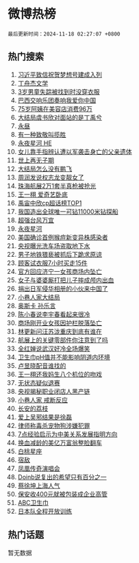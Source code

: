 # 微博热榜

`最后更新时间：2024-11-18 02:27:07 +0800`

## 热门搜索

1. [习近平致信祝贺梦想号建成入列](https://m.weibo.cn/search?containerid=100103type%3D1%26t%3D10%26q%3D%23%E4%B9%A0%E8%BF%91%E5%B9%B3%E8%87%B4%E4%BF%A1%E7%A5%9D%E8%B4%BA%E6%A2%A6%E6%83%B3%E5%8F%B7%E5%BB%BA%E6%88%90%E5%85%A5%E5%88%97%23&stream_entry_id=51&isnewpage=1&extparam=seat%3D1%26c_type%3D51%26stream_entry_id%3D51%26cate%3D10103%26pos%3D0%26filter_type%3Drealtimehot%26q%3D%2523%25E4%25B9%25A0%25E8%25BF%2591%25E5%25B9%25B3%25E8%2587%25B4%25E4%25BF%25A1%25E7%25A5%259D%25E8%25B4%25BA%25E6%25A2%25A6%25E6%2583%25B3%25E5%258F%25B7%25E5%25BB%25BA%25E6%2588%2590%25E5%2585%25A5%25E5%2588%2597%2523%26dgr%3D0%26display_time%3D1731868026%26pre_seqid%3D17318680263790191024736)
1. [丁舟杰文学](https://m.weibo.cn/search?containerid=100103type%3D1%26t%3D10%26q%3D%E4%B8%81%E8%88%9F%E6%9D%B0%E6%96%87%E5%AD%A6&stream_entry_id=31&isnewpage=1&extparam=seat%3D1%26c_type%3D31%26cate%3D5001%26q%3D%25E4%25B8%2581%25E8%2588%259F%25E6%259D%25B0%25E6%2596%2587%25E5%25AD%25A6%26stream_entry_id%3D31%26lcate%3D5001%26dgr%3D0%26band_rank%3D1%26pos%3D0%26flag%3D2%26filter_type%3Drealtimehot%26realpos%3D1%26display_time%3D1731868026%26pre_seqid%3D17318680263790191024736)
1. [3岁男童失踪被找到时没穿衣服](https://m.weibo.cn/search?containerid=100103type%3D1%26t%3D10%26q%3D%233%E5%B2%81%E7%94%B7%E7%AB%A5%E5%A4%B1%E8%B8%AA%E8%A2%AB%E6%89%BE%E5%88%B0%E6%97%B6%E6%B2%A1%E7%A9%BF%E8%A1%A3%E6%9C%8D%23&stream_entry_id=31&isnewpage=1&extparam=seat%3D1%26c_type%3D31%26cate%3D5001%26q%3D%25233%25E5%25B2%2581%25E7%2594%25B7%25E7%25AB%25A5%25E5%25A4%25B1%25E8%25B8%25AA%25E8%25A2%25AB%25E6%2589%25BE%25E5%2588%25B0%25E6%2597%25B6%25E6%25B2%25A1%25E7%25A9%25BF%25E8%25A1%25A3%25E6%259C%258D%2523%26stream_entry_id%3D31%26lcate%3D5001%26dgr%3D0%26band_rank%3D2%26pos%3D1%26flag%3D2%26filter_type%3Drealtimehot%26realpos%3D2%26display_time%3D1731868026%26pre_seqid%3D17318680263790191024736)
1. [巴西交响乐团奏响我爱你中国](https://m.weibo.cn/search?containerid=100103type%3D1%26t%3D10%26q%3D%23%E5%B7%B4%E8%A5%BF%E4%BA%A4%E5%93%8D%E4%B9%90%E5%9B%A2%E5%A5%8F%E5%93%8D%E6%88%91%E7%88%B1%E4%BD%A0%E4%B8%AD%E5%9B%BD%23&stream_entry_id=31&isnewpage=1&extparam=seat%3D1%26c_type%3D31%26cate%3D5001%26q%3D%2523%25E5%25B7%25B4%25E8%25A5%25BF%25E4%25BA%25A4%25E5%2593%258D%25E4%25B9%2590%25E5%259B%25A2%25E5%25A5%258F%25E5%2593%258D%25E6%2588%2591%25E7%2588%25B1%25E4%25BD%25A0%25E4%25B8%25AD%25E5%259B%25BD%2523%26stream_entry_id%3D31%26lcate%3D5001%26dgr%3D0%26band_rank%3D3%26pos%3D2%26flag%3D0%26filter_type%3Drealtimehot%26realpos%3D3%26display_time%3D1731868026%26pre_seqid%3D17318680263790191024736)
1. [75岁阿姨在美容店消费96万](https://m.weibo.cn/search?containerid=100103type%3D1%26t%3D10%26q%3D%2375%E5%B2%81%E9%98%BF%E5%A7%A8%E5%9C%A8%E7%BE%8E%E5%AE%B9%E5%BA%97%E6%B6%88%E8%B4%B996%E4%B8%87%23&stream_entry_id=31&isnewpage=1&extparam=seat%3D1%26c_type%3D31%26cate%3D5001%26q%3D%252375%25E5%25B2%2581%25E9%2598%25BF%25E5%25A7%25A8%25E5%259C%25A8%25E7%25BE%258E%25E5%25AE%25B9%25E5%25BA%2597%25E6%25B6%2588%25E8%25B4%25B996%25E4%25B8%2587%2523%26stream_entry_id%3D31%26lcate%3D5001%26dgr%3D0%26band_rank%3D4%26pos%3D3%26flag%3D0%26filter_type%3Drealtimehot%26realpos%3D4%26display_time%3D1731868026%26pre_seqid%3D17318680263790191024736)
1. [大结局虞书欣对面站的是丁禹兮](https://m.weibo.cn/search?containerid=100103type%3D1%26t%3D10%26q%3D%23%E5%A4%A7%E7%BB%93%E5%B1%80%E8%99%9E%E4%B9%A6%E6%AC%A3%E5%AF%B9%E9%9D%A2%E7%AB%99%E7%9A%84%E6%98%AF%E4%B8%81%E7%A6%B9%E5%85%AE%23&stream_entry_id=31&isnewpage=1&extparam=seat%3D1%26c_type%3D31%26cate%3D5001%26q%3D%2523%25E5%25A4%25A7%25E7%25BB%2593%25E5%25B1%2580%25E8%2599%259E%25E4%25B9%25A6%25E6%25AC%25A3%25E5%25AF%25B9%25E9%259D%25A2%25E7%25AB%2599%25E7%259A%2584%25E6%2598%25AF%25E4%25B8%2581%25E7%25A6%25B9%25E5%2585%25AE%2523%26stream_entry_id%3D31%26lcate%3D5001%26dgr%3D0%26band_rank%3D5%26pos%3D4%26flag%3D2%26filter_type%3Drealtimehot%26realpos%3D5%26display_time%3D1731868026%26pre_seqid%3D17318680263790191024736)
1. [永昼](https://m.weibo.cn/search?containerid=100103type%3D1%26t%3D10%26q%3D%E6%B0%B8%E6%98%BC&stream_entry_id=31&isnewpage=1&extparam=seat%3D1%26c_type%3D31%26cate%3D5001%26q%3D%25E6%25B0%25B8%25E6%2598%25BC%26stream_entry_id%3D31%26lcate%3D5001%26dgr%3D0%26band_rank%3D6%26pos%3D5%26flag%3D2%26filter_type%3Drealtimehot%26realpos%3D6%26display_time%3D1731868026%26pre_seqid%3D17318680263790191024736)
1. [有一种致敬叫揽胜](https://m.weibo.cn/search?containerid=100103type%3D1%26t%3D10%26q%3D%23%E6%9C%89%E4%B8%80%E7%A7%8D%E8%87%B4%E6%95%AC%E5%8F%AB%E6%8F%BD%E8%83%9C%23&stream_entry_id=31&isnewpage=1&extparam=seat%3D1%26c_type%3D31%26is_ad_pos%3D1%26cate%3D5001%26q%3D%2523%25E6%259C%2589%25E4%25B8%2580%25E7%25A7%258D%25E8%2587%25B4%25E6%2595%25AC%25E5%258F%25AB%25E6%258F%25BD%25E8%2583%259C%2523%26dgr%3D0%26lcate%3D5001%26adid%3D264415%26pos%3D6%26topic_ad%3D1%26band_rank%3D7%26filter_type%3Drealtimehot%26stream_entry_id%3D31%26display_time%3D1731868026%26pre_seqid%3D17318680263790191024736)
1. [永夜星河 HE](https://m.weibo.cn/search?containerid=100103type%3D1%26t%3D10%26q%3D%E6%B0%B8%E5%A4%9C%E6%98%9F%E6%B2%B3+HE&stream_entry_id=31&isnewpage=1&extparam=seat%3D1%26c_type%3D31%26cate%3D5001%26q%3D%25E6%25B0%25B8%25E5%25A4%259C%25E6%2598%259F%25E6%25B2%25B3%2520HE%26stream_entry_id%3D31%26lcate%3D5001%26dgr%3D0%26band_rank%3D7%26pos%3D7%26flag%3D2%26filter_type%3Drealtimehot%26realpos%3D7%26display_time%3D1731868026%26pre_seqid%3D17318680263790191024736)
1. [女儿靠手指辨认遭以军袭击身亡的父亲遗体](https://m.weibo.cn/search?containerid=100103type%3D1%26t%3D10%26q%3D%23%E5%A5%B3%E5%84%BF%E9%9D%A0%E6%89%8B%E6%8C%87%E8%BE%A8%E8%AE%A4%E9%81%AD%E4%BB%A5%E5%86%9B%E8%A2%AD%E5%87%BB%E8%BA%AB%E4%BA%A1%E7%9A%84%E7%88%B6%E4%BA%B2%E9%81%97%E4%BD%93%23&stream_entry_id=31&isnewpage=1&extparam=seat%3D1%26c_type%3D31%26cate%3D5001%26q%3D%2523%25E5%25A5%25B3%25E5%2584%25BF%25E9%259D%25A0%25E6%2589%258B%25E6%258C%2587%25E8%25BE%25A8%25E8%25AE%25A4%25E9%2581%25AD%25E4%25BB%25A5%25E5%2586%259B%25E8%25A2%25AD%25E5%2587%25BB%25E8%25BA%25AB%25E4%25BA%25A1%25E7%259A%2584%25E7%2588%25B6%25E4%25BA%25B2%25E9%2581%2597%25E4%25BD%2593%2523%26stream_entry_id%3D31%26lcate%3D5001%26dgr%3D0%26band_rank%3D8%26pos%3D8%26flag%3D1%26filter_type%3Drealtimehot%26realpos%3D8%26display_time%3D1731868026%26pre_seqid%3D17318680263790191024736)
1. [世上再无子期](https://m.weibo.cn/search?containerid=100103type%3D1%26t%3D10%26q%3D%E4%B8%96%E4%B8%8A%E5%86%8D%E6%97%A0%E5%AD%90%E6%9C%9F&stream_entry_id=31&isnewpage=1&extparam=seat%3D1%26c_type%3D31%26cate%3D5001%26q%3D%25E4%25B8%2596%25E4%25B8%258A%25E5%2586%258D%25E6%2597%25A0%25E5%25AD%2590%25E6%259C%259F%26stream_entry_id%3D31%26lcate%3D5001%26dgr%3D0%26band_rank%3D9%26pos%3D9%26flag%3D0%26filter_type%3Drealtimehot%26realpos%3D9%26display_time%3D1731868026%26pre_seqid%3D17318680263790191024736)
1. [大结局怎么没有鹏飞](https://m.weibo.cn/search?containerid=100103type%3D1%26t%3D10%26q%3D%E5%A4%A7%E7%BB%93%E5%B1%80%E6%80%8E%E4%B9%88%E6%B2%A1%E6%9C%89%E9%B9%8F%E9%A3%9E&stream_entry_id=31&isnewpage=1&extparam=seat%3D1%26c_type%3D31%26cate%3D5001%26q%3D%25E5%25A4%25A7%25E7%25BB%2593%25E5%25B1%2580%25E6%2580%258E%25E4%25B9%2588%25E6%25B2%25A1%25E6%259C%2589%25E9%25B9%258F%25E9%25A3%259E%26stream_entry_id%3D31%26lcate%3D5001%26dgr%3D0%26band_rank%3D10%26pos%3D10%26flag%3D2%26filter_type%3Drealtimehot%26realpos%3D10%26display_time%3D1731868026%26pre_seqid%3D17318680263790191024736)
1. [周润发说权志龙变靓女了](https://m.weibo.cn/search?containerid=100103type%3D1%26t%3D10%26q%3D%23%E5%91%A8%E6%B6%A6%E5%8F%91%E8%AF%B4%E6%9D%83%E5%BF%97%E9%BE%99%E5%8F%98%E9%9D%93%E5%A5%B3%E4%BA%86%23&stream_entry_id=31&isnewpage=1&extparam=seat%3D1%26c_type%3D31%26cate%3D5001%26q%3D%2523%25E5%2591%25A8%25E6%25B6%25A6%25E5%258F%2591%25E8%25AF%25B4%25E6%259D%2583%25E5%25BF%2597%25E9%25BE%2599%25E5%258F%2598%25E9%259D%2593%25E5%25A5%25B3%25E4%25BA%2586%2523%26stream_entry_id%3D31%26lcate%3D5001%26dgr%3D0%26band_rank%3D11%26pos%3D11%26flag%3D2%26filter_type%3Drealtimehot%26realpos%3D11%26display_time%3D1731868026%26pre_seqid%3D17318680263790191024736)
1. [珠海航展2万1套半真枪被抢光](https://m.weibo.cn/search?containerid=100103type%3D1%26t%3D10%26q%3D%23%E7%8F%A0%E6%B5%B7%E8%88%AA%E5%B1%952%E4%B8%871%E5%A5%97%E5%8D%8A%E7%9C%9F%E6%9E%AA%E8%A2%AB%E6%8A%A2%E5%85%89%23&stream_entry_id=31&isnewpage=1&extparam=seat%3D1%26c_type%3D31%26cate%3D5001%26q%3D%2523%25E7%258F%25A0%25E6%25B5%25B7%25E8%2588%25AA%25E5%25B1%25952%25E4%25B8%25871%25E5%25A5%2597%25E5%258D%258A%25E7%259C%259F%25E6%259E%25AA%25E8%25A2%25AB%25E6%258A%25A2%25E5%2585%2589%2523%26stream_entry_id%3D31%26lcate%3D5001%26dgr%3D0%26band_rank%3D12%26pos%3D12%26flag%3D0%26filter_type%3Drealtimehot%26realpos%3D12%26display_time%3D1731868026%26pre_seqid%3D17318680263790191024736)
1. [王一栩 爱奇艺卧底](https://m.weibo.cn/search?containerid=100103type%3D1%26t%3D10%26q%3D%E7%8E%8B%E4%B8%80%E6%A0%A9+%E7%88%B1%E5%A5%87%E8%89%BA%E5%8D%A7%E5%BA%95&stream_entry_id=31&isnewpage=1&extparam=seat%3D1%26c_type%3D31%26cate%3D5001%26q%3D%25E7%258E%258B%25E4%25B8%2580%25E6%25A0%25A9%2520%25E7%2588%25B1%25E5%25A5%2587%25E8%2589%25BA%25E5%258D%25A7%25E5%25BA%2595%26stream_entry_id%3D31%26lcate%3D5001%26dgr%3D0%26band_rank%3D13%26pos%3D13%26flag%3D0%26filter_type%3Drealtimehot%26realpos%3D13%26display_time%3D1731868026%26pre_seqid%3D17318680263790191024736)
1. [禹宙中欣cp超话榜TOP1](https://m.weibo.cn/search?containerid=100103type%3D1%26t%3D10%26q%3D%23%E7%A6%B9%E5%AE%99%E4%B8%AD%E6%AC%A3cp%E8%B6%85%E8%AF%9D%E6%A6%9CTOP1%23&stream_entry_id=31&isnewpage=1&extparam=seat%3D1%26c_type%3D31%26cate%3D5001%26q%3D%2523%25E7%25A6%25B9%25E5%25AE%2599%25E4%25B8%25AD%25E6%25AC%25A3cp%25E8%25B6%2585%25E8%25AF%259D%25E6%25A6%259CTOP1%2523%26stream_entry_id%3D31%26lcate%3D5001%26dgr%3D0%26band_rank%3D14%26pos%3D14%26flag%3D0%26filter_type%3Drealtimehot%26realpos%3D14%26display_time%3D1731868026%26pre_seqid%3D17318680263790191024736)
1. [我国造出全球唯一可钻11000米钻探船](https://m.weibo.cn/search?containerid=100103type%3D1%26t%3D10%26q%3D%23%E6%88%91%E5%9B%BD%E9%80%A0%E5%87%BA%E5%85%A8%E7%90%83%E5%94%AF%E4%B8%80%E5%8F%AF%E9%92%BB11000%E7%B1%B3%E9%92%BB%E6%8E%A2%E8%88%B9%23&stream_entry_id=31&isnewpage=1&extparam=seat%3D1%26c_type%3D31%26cate%3D5001%26q%3D%2523%25E6%2588%2591%25E5%259B%25BD%25E9%2580%25A0%25E5%2587%25BA%25E5%2585%25A8%25E7%2590%2583%25E5%2594%25AF%25E4%25B8%2580%25E5%258F%25AF%25E9%2592%25BB11000%25E7%25B1%25B3%25E9%2592%25BB%25E6%258E%25A2%25E8%2588%25B9%2523%26stream_entry_id%3D31%26lcate%3D5001%26dgr%3D0%26band_rank%3D15%26pos%3D15%26flag%3D0%26filter_type%3Drealtimehot%26realpos%3D15%26display_time%3D1731868026%26pre_seqid%3D17318680263790191024736)
1. [超强台风万宜](https://m.weibo.cn/search?containerid=100103type%3D1%26t%3D10%26q%3D%23%E8%B6%85%E5%BC%BA%E5%8F%B0%E9%A3%8E%E4%B8%87%E5%AE%9C%23&stream_entry_id=31&isnewpage=1&extparam=seat%3D1%26c_type%3D31%26cate%3D5001%26q%3D%2523%25E8%25B6%2585%25E5%25BC%25BA%25E5%258F%25B0%25E9%25A3%258E%25E4%25B8%2587%25E5%25AE%259C%2523%26stream_entry_id%3D31%26lcate%3D5001%26dgr%3D0%26band_rank%3D16%26pos%3D16%26flag%3D0%26filter_type%3Drealtimehot%26realpos%3D16%26display_time%3D1731868026%26pre_seqid%3D17318680263790191024736)
1. [永夜星河](https://m.weibo.cn/search?containerid=100103type%3D1%26t%3D10%26q%3D%E6%B0%B8%E5%A4%9C%E6%98%9F%E6%B2%B3&stream_entry_id=31&isnewpage=1&extparam=seat%3D1%26c_type%3D31%26cate%3D5001%26q%3D%25E6%25B0%25B8%25E5%25A4%259C%25E6%2598%259F%25E6%25B2%25B3%26stream_entry_id%3D31%26lcate%3D5001%26dgr%3D0%26band_rank%3D17%26pos%3D17%26flag%3D0%26filter_type%3Drealtimehot%26realpos%3D17%26display_time%3D1731868026%26pre_seqid%3D17318680263790191024736)
1. [美国确诊首例猴痘新变异株感染者](https://m.weibo.cn/search?containerid=100103type%3D1%26t%3D10%26q%3D%23%E7%BE%8E%E5%9B%BD%E7%A1%AE%E8%AF%8A%E9%A6%96%E4%BE%8B%E7%8C%B4%E7%97%98%E6%96%B0%E5%8F%98%E5%BC%82%E6%A0%AA%E6%84%9F%E6%9F%93%E8%80%85%23&stream_entry_id=31&isnewpage=1&extparam=seat%3D1%26c_type%3D31%26cate%3D5001%26q%3D%2523%25E7%25BE%258E%25E5%259B%25BD%25E7%25A1%25AE%25E8%25AF%258A%25E9%25A6%2596%25E4%25BE%258B%25E7%258C%25B4%25E7%2597%2598%25E6%2596%25B0%25E5%258F%2598%25E5%25BC%2582%25E6%25A0%25AA%25E6%2584%259F%25E6%259F%2593%25E8%2580%2585%2523%26stream_entry_id%3D31%26lcate%3D5001%26dgr%3D0%26band_rank%3D18%26pos%3D18%26flag%3D0%26filter_type%3Drealtimehot%26realpos%3D18%26display_time%3D1731868026%26pre_seqid%3D17318680263790191024736)
1. [央视曝光洗车场盗取地下水](https://m.weibo.cn/search?containerid=100103type%3D1%26t%3D10%26q%3D%23%E5%A4%AE%E8%A7%86%E6%9B%9D%E5%85%89%E6%B4%97%E8%BD%A6%E5%9C%BA%E7%9B%97%E5%8F%96%E5%9C%B0%E4%B8%8B%E6%B0%B4%23&stream_entry_id=31&isnewpage=1&extparam=seat%3D1%26c_type%3D31%26cate%3D5001%26q%3D%2523%25E5%25A4%25AE%25E8%25A7%2586%25E6%259B%259D%25E5%2585%2589%25E6%25B4%2597%25E8%25BD%25A6%25E5%259C%25BA%25E7%259B%2597%25E5%258F%2596%25E5%259C%25B0%25E4%25B8%258B%25E6%25B0%25B4%2523%26stream_entry_id%3D31%26lcate%3D5001%26dgr%3D0%26band_rank%3D19%26pos%3D19%26flag%3D0%26filter_type%3Drealtimehot%26realpos%3D19%26display_time%3D1731868026%26pre_seqid%3D17318680263790191024736)
1. [男子地铁猥亵被抓后下跪求原谅](https://m.weibo.cn/search?containerid=100103type%3D1%26t%3D10%26q%3D%23%E7%94%B7%E5%AD%90%E5%9C%B0%E9%93%81%E7%8C%A5%E4%BA%B5%E8%A2%AB%E6%8A%93%E5%90%8E%E4%B8%8B%E8%B7%AA%E6%B1%82%E5%8E%9F%E8%B0%85%23&stream_entry_id=31&isnewpage=1&extparam=seat%3D1%26c_type%3D31%26cate%3D5001%26q%3D%2523%25E7%2594%25B7%25E5%25AD%2590%25E5%259C%25B0%25E9%2593%2581%25E7%258C%25A5%25E4%25BA%25B5%25E8%25A2%25AB%25E6%258A%2593%25E5%2590%258E%25E4%25B8%258B%25E8%25B7%25AA%25E6%25B1%2582%25E5%258E%259F%25E8%25B0%2585%2523%26stream_entry_id%3D31%26lcate%3D5001%26dgr%3D0%26band_rank%3D20%26pos%3D20%26flag%3D0%26filter_type%3Drealtimehot%26realpos%3D20%26display_time%3D1731868026%26pre_seqid%3D17318680263790191024736)
1. [顾客试衣服7小时买走15件](https://m.weibo.cn/search?containerid=100103type%3D1%26t%3D10%26q%3D%23%E9%A1%BE%E5%AE%A2%E8%AF%95%E8%A1%A3%E6%9C%8D7%E5%B0%8F%E6%97%B6%E4%B9%B0%E8%B5%B015%E4%BB%B6%23&stream_entry_id=31&isnewpage=1&extparam=seat%3D1%26c_type%3D31%26cate%3D5001%26q%3D%2523%25E9%25A1%25BE%25E5%25AE%25A2%25E8%25AF%2595%25E8%25A1%25A3%25E6%259C%258D7%25E5%25B0%258F%25E6%2597%25B6%25E4%25B9%25B0%25E8%25B5%25B015%25E4%25BB%25B6%2523%26stream_entry_id%3D31%26lcate%3D5001%26dgr%3D0%26band_rank%3D21%26pos%3D21%26flag%3D0%26filter_type%3Drealtimehot%26realpos%3D21%26display_time%3D1731868026%26pre_seqid%3D17318680263790191024736)
1. [官方回应济宁一女孩商场内坠亡](https://m.weibo.cn/search?containerid=100103type%3D1%26t%3D10%26q%3D%23%E5%AE%98%E6%96%B9%E5%9B%9E%E5%BA%94%E6%B5%8E%E5%AE%81%E4%B8%80%E5%A5%B3%E5%AD%A9%E5%95%86%E5%9C%BA%E5%86%85%E5%9D%A0%E4%BA%A1%23&stream_entry_id=31&isnewpage=1&extparam=seat%3D1%26c_type%3D31%26cate%3D5001%26q%3D%2523%25E5%25AE%2598%25E6%2596%25B9%25E5%259B%259E%25E5%25BA%2594%25E6%25B5%258E%25E5%25AE%2581%25E4%25B8%2580%25E5%25A5%25B3%25E5%25AD%25A9%25E5%2595%2586%25E5%259C%25BA%25E5%2586%2585%25E5%259D%25A0%25E4%25BA%25A1%2523%26stream_entry_id%3D31%26lcate%3D5001%26dgr%3D0%26band_rank%3D22%26pos%3D22%26flag%3D0%26filter_type%3Drealtimehot%26realpos%3D22%26display_time%3D1731868026%26pre_seqid%3D17318680263790191024736)
1. [女子与婆婆厮打把儿子摔成颅内出血](https://m.weibo.cn/search?containerid=100103type%3D1%26t%3D10%26q%3D%23%E5%A5%B3%E5%AD%90%E4%B8%8E%E5%A9%86%E5%A9%86%E5%8E%AE%E6%89%93%E6%8A%8A%E5%84%BF%E5%AD%90%E6%91%94%E6%88%90%E9%A2%85%E5%86%85%E5%87%BA%E8%A1%80%23&stream_entry_id=31&isnewpage=1&extparam=seat%3D1%26c_type%3D31%26cate%3D5001%26q%3D%2523%25E5%25A5%25B3%25E5%25AD%2590%25E4%25B8%258E%25E5%25A9%2586%25E5%25A9%2586%25E5%258E%25AE%25E6%2589%2593%25E6%258A%258A%25E5%2584%25BF%25E5%25AD%2590%25E6%2591%2594%25E6%2588%2590%25E9%25A2%2585%25E5%2586%2585%25E5%2587%25BA%25E8%25A1%2580%2523%26stream_entry_id%3D31%26lcate%3D5001%26dgr%3D0%26band_rank%3D23%26pos%3D23%26flag%3D0%26filter_type%3Drealtimehot%26realpos%3D23%26display_time%3D1731868026%26pre_seqid%3D17318680263790191024736)
1. [捐出日军侵华相册的小伙来中国了](https://m.weibo.cn/search?containerid=100103type%3D1%26t%3D10%26q%3D%23%E6%8D%90%E5%87%BA%E6%97%A5%E5%86%9B%E4%BE%B5%E5%8D%8E%E7%9B%B8%E5%86%8C%E7%9A%84%E5%B0%8F%E4%BC%99%E6%9D%A5%E4%B8%AD%E5%9B%BD%E4%BA%86%23&stream_entry_id=31&isnewpage=1&extparam=seat%3D1%26c_type%3D31%26cate%3D5001%26q%3D%2523%25E6%258D%2590%25E5%2587%25BA%25E6%2597%25A5%25E5%2586%259B%25E4%25BE%25B5%25E5%258D%258E%25E7%259B%25B8%25E5%2586%258C%25E7%259A%2584%25E5%25B0%258F%25E4%25BC%2599%25E6%259D%25A5%25E4%25B8%25AD%25E5%259B%25BD%25E4%25BA%2586%2523%26stream_entry_id%3D31%26lcate%3D5001%26dgr%3D0%26band_rank%3D24%26pos%3D24%26flag%3D1%26filter_type%3Drealtimehot%26realpos%3D24%26display_time%3D1731868026%26pre_seqid%3D17318680263790191024736)
1. [小巷人家大结局](https://m.weibo.cn/search?containerid=100103type%3D1%26t%3D10%26q%3D%E5%B0%8F%E5%B7%B7%E4%BA%BA%E5%AE%B6%E5%A4%A7%E7%BB%93%E5%B1%80&stream_entry_id=31&isnewpage=1&extparam=seat%3D1%26c_type%3D31%26cate%3D5001%26q%3D%25E5%25B0%258F%25E5%25B7%25B7%25E4%25BA%25BA%25E5%25AE%25B6%25E5%25A4%25A7%25E7%25BB%2593%25E5%25B1%2580%26stream_entry_id%3D31%26lcate%3D5001%26dgr%3D0%26band_rank%3D25%26pos%3D25%26flag%3D0%26filter_type%3Drealtimehot%26realpos%3D25%26display_time%3D1731868026%26pre_seqid%3D17318680263790191024736)
1. [奥斯卡 孙乐言](https://m.weibo.cn/search?containerid=100103type%3D1%26t%3D10%26q%3D%E5%A5%A5%E6%96%AF%E5%8D%A1+%E5%AD%99%E4%B9%90%E8%A8%80&stream_entry_id=31&isnewpage=1&extparam=seat%3D1%26c_type%3D31%26cate%3D5001%26q%3D%25E5%25A5%25A5%25E6%2596%25AF%25E5%258D%25A1%2520%25E5%25AD%2599%25E4%25B9%2590%25E8%25A8%2580%26stream_entry_id%3D31%26lcate%3D5001%26dgr%3D0%26band_rank%3D26%26pos%3D26%26flag%3D0%26filter_type%3Drealtimehot%26realpos%3D26%26display_time%3D1731868026%26pre_seqid%3D17318680263790191024736)
1. [陈小春说李宇春看起来很冷](https://m.weibo.cn/search?containerid=100103type%3D1%26t%3D10%26q%3D%23%E9%99%88%E5%B0%8F%E6%98%A5%E8%AF%B4%E6%9D%8E%E5%AE%87%E6%98%A5%E7%9C%8B%E8%B5%B7%E6%9D%A5%E5%BE%88%E5%86%B7%23&stream_entry_id=31&isnewpage=1&extparam=seat%3D1%26c_type%3D31%26cate%3D5001%26q%3D%2523%25E9%2599%2588%25E5%25B0%258F%25E6%2598%25A5%25E8%25AF%25B4%25E6%259D%258E%25E5%25AE%2587%25E6%2598%25A5%25E7%259C%258B%25E8%25B5%25B7%25E6%259D%25A5%25E5%25BE%2588%25E5%2586%25B7%2523%26stream_entry_id%3D31%26lcate%3D5001%26dgr%3D0%26band_rank%3D27%26pos%3D27%26flag%3D1%26filter_type%3Drealtimehot%26realpos%3D27%26display_time%3D1731868026%26pre_seqid%3D17318680263790191024736)
1. [商场刚开业女孩因护栏脱落坠亡](https://m.weibo.cn/search?containerid=100103type%3D1%26t%3D10%26q%3D%23%E5%95%86%E5%9C%BA%E5%88%9A%E5%BC%80%E4%B8%9A%E5%A5%B3%E5%AD%A9%E5%9B%A0%E6%8A%A4%E6%A0%8F%E8%84%B1%E8%90%BD%E5%9D%A0%E4%BA%A1%23&stream_entry_id=31&isnewpage=1&extparam=seat%3D1%26c_type%3D31%26cate%3D5001%26q%3D%2523%25E5%2595%2586%25E5%259C%25BA%25E5%2588%259A%25E5%25BC%2580%25E4%25B8%259A%25E5%25A5%25B3%25E5%25AD%25A9%25E5%259B%25A0%25E6%258A%25A4%25E6%25A0%258F%25E8%2584%25B1%25E8%2590%25BD%25E5%259D%25A0%25E4%25BA%25A1%2523%26stream_entry_id%3D31%26lcate%3D5001%26dgr%3D0%26band_rank%3D28%26pos%3D28%26flag%3D0%26filter_type%3Drealtimehot%26realpos%3D28%26display_time%3D1731868026%26pre_seqid%3D17318680263790191024736)
1. [林更新问汪苏泷重庆到底有谁在](https://m.weibo.cn/search?containerid=100103type%3D1%26t%3D10%26q%3D%23%E6%9E%97%E6%9B%B4%E6%96%B0%E9%97%AE%E6%B1%AA%E8%8B%8F%E6%B3%B7%E9%87%8D%E5%BA%86%E5%88%B0%E5%BA%95%E6%9C%89%E8%B0%81%E5%9C%A8%23&stream_entry_id=31&isnewpage=1&extparam=seat%3D1%26c_type%3D31%26cate%3D5001%26q%3D%2523%25E6%259E%2597%25E6%259B%25B4%25E6%2596%25B0%25E9%2597%25AE%25E6%25B1%25AA%25E8%258B%258F%25E6%25B3%25B7%25E9%2587%258D%25E5%25BA%2586%25E5%2588%25B0%25E5%25BA%2595%25E6%259C%2589%25E8%25B0%2581%25E5%259C%25A8%2523%26stream_entry_id%3D31%26lcate%3D5001%26dgr%3D0%26band_rank%3D29%26pos%3D29%26flag%3D0%26filter_type%3Drealtimehot%26realpos%3D29%26display_time%3D1731868026%26pre_seqid%3D17318680263790191024736)
1. [航展上的关键零部件你注意到了吗](https://m.weibo.cn/search?containerid=100103type%3D1%26t%3D10%26q%3D%23%E8%88%AA%E5%B1%95%E4%B8%8A%E7%9A%84%E5%85%B3%E9%94%AE%E9%9B%B6%E9%83%A8%E4%BB%B6%E4%BD%A0%E6%B3%A8%E6%84%8F%E5%88%B0%E4%BA%86%E5%90%97%23&stream_entry_id=31&isnewpage=1&extparam=seat%3D1%26c_type%3D31%26cate%3D5001%26q%3D%2523%25E8%2588%25AA%25E5%25B1%2595%25E4%25B8%258A%25E7%259A%2584%25E5%2585%25B3%25E9%2594%25AE%25E9%259B%25B6%25E9%2583%25A8%25E4%25BB%25B6%25E4%25BD%25A0%25E6%25B3%25A8%25E6%2584%258F%25E5%2588%25B0%25E4%25BA%2586%25E5%2590%2597%2523%26stream_entry_id%3D31%26lcate%3D5001%26dgr%3D0%26band_rank%3D30%26pos%3D30%26flag%3D1%26filter_type%3Drealtimehot%26realpos%3D30%26display_time%3D1731868026%26pre_seqid%3D17318680263790191024736)
1. [全红婵说武汉好冷全场爆笑](https://m.weibo.cn/search?containerid=100103type%3D1%26t%3D10%26q%3D%23%E5%85%A8%E7%BA%A2%E5%A9%B5%E8%AF%B4%E6%AD%A6%E6%B1%89%E5%A5%BD%E5%86%B7%E5%85%A8%E5%9C%BA%E7%88%86%E7%AC%91%23&stream_entry_id=31&isnewpage=1&extparam=seat%3D1%26c_type%3D31%26cate%3D5001%26q%3D%2523%25E5%2585%25A8%25E7%25BA%25A2%25E5%25A9%25B5%25E8%25AF%25B4%25E6%25AD%25A6%25E6%25B1%2589%25E5%25A5%25BD%25E5%2586%25B7%25E5%2585%25A8%25E5%259C%25BA%25E7%2588%2586%25E7%25AC%2591%2523%26stream_entry_id%3D31%26lcate%3D5001%26dgr%3D0%26band_rank%3D31%26pos%3D31%26flag%3D1%26filter_type%3Drealtimehot%26realpos%3D31%26display_time%3D1731868026%26pre_seqid%3D17318680263790191024736)
1. [卫生巾pH值并不能影响阴道内环境](https://m.weibo.cn/search?containerid=100103type%3D1%26t%3D10%26q%3D%23%E5%8D%AB%E7%94%9F%E5%B7%BEpH%E5%80%BC%E5%B9%B6%E4%B8%8D%E8%83%BD%E5%BD%B1%E5%93%8D%E9%98%B4%E9%81%93%E5%86%85%E7%8E%AF%E5%A2%83%23&stream_entry_id=31&isnewpage=1&extparam=seat%3D1%26c_type%3D31%26cate%3D5001%26q%3D%2523%25E5%258D%25AB%25E7%2594%259F%25E5%25B7%25BEpH%25E5%2580%25BC%25E5%25B9%25B6%25E4%25B8%258D%25E8%2583%25BD%25E5%25BD%25B1%25E5%2593%258D%25E9%2598%25B4%25E9%2581%2593%25E5%2586%2585%25E7%258E%25AF%25E5%25A2%2583%2523%26stream_entry_id%3D31%26lcate%3D5001%26dgr%3D0%26band_rank%3D32%26pos%3D32%26flag%3D1%26filter_type%3Drealtimehot%26realpos%3D32%26display_time%3D1731868026%26pre_seqid%3D17318680263790191024736)
1. [卢昱晓配音谁找的](https://m.weibo.cn/search?containerid=100103type%3D1%26t%3D10%26q%3D%E5%8D%A2%E6%98%B1%E6%99%93%E9%85%8D%E9%9F%B3%E8%B0%81%E6%89%BE%E7%9A%84&stream_entry_id=31&isnewpage=1&extparam=seat%3D1%26c_type%3D31%26cate%3D5001%26q%3D%25E5%258D%25A2%25E6%2598%25B1%25E6%2599%2593%25E9%2585%258D%25E9%259F%25B3%25E8%25B0%2581%25E6%2589%25BE%25E7%259A%2584%26stream_entry_id%3D31%26lcate%3D5001%26dgr%3D0%26band_rank%3D33%26pos%3D33%26flag%3D0%26filter_type%3Drealtimehot%26realpos%3D33%26display_time%3D1731868026%26pre_seqid%3D17318680263790191024736)
1. [王一栩还我妈生八个机位的吻戏](https://m.weibo.cn/search?containerid=100103type%3D1%26t%3D10%26q%3D%23%E7%8E%8B%E4%B8%80%E6%A0%A9%E8%BF%98%E6%88%91%E5%A6%88%E7%94%9F%E5%85%AB%E4%B8%AA%E6%9C%BA%E4%BD%8D%E7%9A%84%E5%90%BB%E6%88%8F%23&stream_entry_id=31&isnewpage=1&extparam=seat%3D1%26c_type%3D31%26cate%3D5001%26q%3D%2523%25E7%258E%258B%25E4%25B8%2580%25E6%25A0%25A9%25E8%25BF%2598%25E6%2588%2591%25E5%25A6%2588%25E7%2594%259F%25E5%2585%25AB%25E4%25B8%25AA%25E6%259C%25BA%25E4%25BD%258D%25E7%259A%2584%25E5%2590%25BB%25E6%2588%258F%2523%26stream_entry_id%3D31%26lcate%3D5001%26dgr%3D0%26band_rank%3D34%26pos%3D34%26flag%3D0%26filter_type%3Drealtimehot%26realpos%3D34%26display_time%3D1731868026%26pre_seqid%3D17318680263790191024736)
1. [无状态疑似退赛](https://m.weibo.cn/search?containerid=100103type%3D1%26t%3D10%26q%3D%23%E6%97%A0%E7%8A%B6%E6%80%81%E7%96%91%E4%BC%BC%E9%80%80%E8%B5%9B%23&stream_entry_id=31&isnewpage=1&extparam=seat%3D1%26c_type%3D31%26cate%3D5001%26q%3D%2523%25E6%2597%25A0%25E7%258A%25B6%25E6%2580%2581%25E7%2596%2591%25E4%25BC%25BC%25E9%2580%2580%25E8%25B5%259B%2523%26stream_entry_id%3D31%26lcate%3D5001%26dgr%3D0%26band_rank%3D35%26pos%3D35%26flag%3D0%26filter_type%3Drealtimehot%26realpos%3D35%26display_time%3D1731868026%26pre_seqid%3D17318680263790191024736)
1. [央视揭秘职业闭店人黑产链](https://m.weibo.cn/search?containerid=100103type%3D1%26t%3D10%26q%3D%23%E5%A4%AE%E8%A7%86%E6%8F%AD%E7%A7%98%E8%81%8C%E4%B8%9A%E9%97%AD%E5%BA%97%E4%BA%BA%E9%BB%91%E4%BA%A7%E9%93%BE%23&stream_entry_id=31&isnewpage=1&extparam=seat%3D1%26c_type%3D31%26cate%3D5001%26q%3D%2523%25E5%25A4%25AE%25E8%25A7%2586%25E6%258F%25AD%25E7%25A7%2598%25E8%2581%258C%25E4%25B8%259A%25E9%2597%25AD%25E5%25BA%2597%25E4%25BA%25BA%25E9%25BB%2591%25E4%25BA%25A7%25E9%2593%25BE%2523%26stream_entry_id%3D31%26lcate%3D5001%26dgr%3D0%26band_rank%3D36%26pos%3D36%26flag%3D0%26filter_type%3Drealtimehot%26realpos%3D36%26display_time%3D1731868026%26pre_seqid%3D17318680263790191024736)
1. [小巷人家 戒断反应](https://m.weibo.cn/search?containerid=100103type%3D1%26t%3D10%26q%3D%E5%B0%8F%E5%B7%B7%E4%BA%BA%E5%AE%B6+%E6%88%92%E6%96%AD%E5%8F%8D%E5%BA%94&stream_entry_id=31&isnewpage=1&extparam=seat%3D1%26c_type%3D31%26cate%3D5001%26q%3D%25E5%25B0%258F%25E5%25B7%25B7%25E4%25BA%25BA%25E5%25AE%25B6%2520%25E6%2588%2592%25E6%2596%25AD%25E5%258F%258D%25E5%25BA%2594%26stream_entry_id%3D31%26lcate%3D5001%26dgr%3D0%26band_rank%3D37%26pos%3D37%26flag%3D0%26filter_type%3Drealtimehot%26realpos%3D37%26display_time%3D1731868026%26pre_seqid%3D17318680263790191024736)
1. [长安的荔枝](https://m.weibo.cn/search?containerid=100103type%3D1%26t%3D10%26q%3D%E9%95%BF%E5%AE%89%E7%9A%84%E8%8D%94%E6%9E%9D&stream_entry_id=31&isnewpage=1&extparam=seat%3D1%26c_type%3D31%26cate%3D5001%26q%3D%25E9%2595%25BF%25E5%25AE%2589%25E7%259A%2584%25E8%258D%2594%25E6%259E%259D%26stream_entry_id%3D31%26lcate%3D5001%26dgr%3D0%26band_rank%3D38%26pos%3D38%26flag%3D0%26filter_type%3Drealtimehot%26realpos%3D38%26display_time%3D1731868026%26pre_seqid%3D17318680263790191024736)
1. [爱上吴邪结果是徐磊](https://m.weibo.cn/search?containerid=100103type%3D1%26t%3D10%26q%3D%E7%88%B1%E4%B8%8A%E5%90%B4%E9%82%AA%E7%BB%93%E6%9E%9C%E6%98%AF%E5%BE%90%E7%A3%8A&stream_entry_id=31&isnewpage=1&extparam=seat%3D1%26c_type%3D31%26cate%3D5001%26q%3D%25E7%2588%25B1%25E4%25B8%258A%25E5%2590%25B4%25E9%2582%25AA%25E7%25BB%2593%25E6%259E%259C%25E6%2598%25AF%25E5%25BE%2590%25E7%25A3%258A%26stream_entry_id%3D31%26lcate%3D5001%26dgr%3D0%26band_rank%3D39%26pos%3D39%26flag%3D0%26filter_type%3Drealtimehot%26realpos%3D39%26display_time%3D1731868026%26pre_seqid%3D17318680263790191024736)
1. [律师称毒杀宠物狗涉嫌犯罪](https://m.weibo.cn/search?containerid=100103type%3D1%26t%3D10%26q%3D%23%E5%BE%8B%E5%B8%88%E7%A7%B0%E6%AF%92%E6%9D%80%E5%AE%A0%E7%89%A9%E7%8B%97%E6%B6%89%E5%AB%8C%E7%8A%AF%E7%BD%AA%23&stream_entry_id=31&isnewpage=1&extparam=seat%3D1%26c_type%3D31%26cate%3D5001%26q%3D%2523%25E5%25BE%258B%25E5%25B8%2588%25E7%25A7%25B0%25E6%25AF%2592%25E6%259D%2580%25E5%25AE%25A0%25E7%2589%25A9%25E7%258B%2597%25E6%25B6%2589%25E5%25AB%258C%25E7%258A%25AF%25E7%25BD%25AA%2523%26stream_entry_id%3D31%26lcate%3D5001%26dgr%3D0%26band_rank%3D40%26pos%3D40%26flag%3D1%26filter_type%3Drealtimehot%26realpos%3D40%26display_time%3D1731868026%26pre_seqid%3D17318680263790191024736)
1. [7点经验启示为中美关系发展指明方向](https://m.weibo.cn/search?containerid=100103type%3D1%26t%3D10%26q%3D%237%E7%82%B9%E7%BB%8F%E9%AA%8C%E5%90%AF%E7%A4%BA%E4%B8%BA%E4%B8%AD%E7%BE%8E%E5%85%B3%E7%B3%BB%E5%8F%91%E5%B1%95%E6%8C%87%E6%98%8E%E6%96%B9%E5%90%91%23&stream_entry_id=31&isnewpage=1&extparam=seat%3D1%26c_type%3D31%26cate%3D5001%26q%3D%25237%25E7%2582%25B9%25E7%25BB%258F%25E9%25AA%258C%25E5%2590%25AF%25E7%25A4%25BA%25E4%25B8%25BA%25E4%25B8%25AD%25E7%25BE%258E%25E5%2585%25B3%25E7%25B3%25BB%25E5%258F%2591%25E5%25B1%2595%25E6%258C%2587%25E6%2598%258E%25E6%2596%25B9%25E5%2590%2591%2523%26stream_entry_id%3D31%26lcate%3D5001%26dgr%3D0%26band_rank%3D41%26pos%3D41%26flag%3D1%26filter_type%3Drealtimehot%26realpos%3D41%26display_time%3D1731868026%26pre_seqid%3D17318680263790191024736)
1. [换血减龄的美亿万富翁整脸翻车](https://m.weibo.cn/search?containerid=100103type%3D1%26t%3D10%26q%3D%23%E6%8D%A2%E8%A1%80%E5%87%8F%E9%BE%84%E7%9A%84%E7%BE%8E%E4%BA%BF%E4%B8%87%E5%AF%8C%E7%BF%81%E6%95%B4%E8%84%B8%E7%BF%BB%E8%BD%A6%23&stream_entry_id=31&isnewpage=1&extparam=seat%3D1%26c_type%3D31%26cate%3D5001%26q%3D%2523%25E6%258D%25A2%25E8%25A1%2580%25E5%2587%258F%25E9%25BE%2584%25E7%259A%2584%25E7%25BE%258E%25E4%25BA%25BF%25E4%25B8%2587%25E5%25AF%258C%25E7%25BF%2581%25E6%2595%25B4%25E8%2584%25B8%25E7%25BF%25BB%25E8%25BD%25A6%2523%26stream_entry_id%3D31%26lcate%3D5001%26dgr%3D0%26band_rank%3D42%26pos%3D42%26flag%3D0%26filter_type%3Drealtimehot%26realpos%3D42%26display_time%3D1731868026%26pre_seqid%3D17318680263790191024736)
1. [白桃星座](https://m.weibo.cn/search?containerid=100103type%3D1%26t%3D10%26q%3D%E7%99%BD%E6%A1%83%E6%98%9F%E5%BA%A7&stream_entry_id=31&isnewpage=1&extparam=seat%3D1%26c_type%3D31%26cate%3D5001%26q%3D%25E7%2599%25BD%25E6%25A1%2583%25E6%2598%259F%25E5%25BA%25A7%26stream_entry_id%3D31%26lcate%3D5001%26dgr%3D0%26band_rank%3D43%26pos%3D43%26flag%3D0%26filter_type%3Drealtimehot%26realpos%3D43%26display_time%3D1731868026%26pre_seqid%3D17318680263790191024736)
1. [宿敌](https://m.weibo.cn/search?containerid=100103type%3D1%26t%3D10%26q%3D%E5%AE%BF%E6%95%8C&stream_entry_id=31&isnewpage=1&extparam=seat%3D1%26c_type%3D31%26cate%3D5001%26q%3D%25E5%25AE%25BF%25E6%2595%258C%26stream_entry_id%3D31%26lcate%3D5001%26dgr%3D0%26band_rank%3D44%26pos%3D44%26flag%3D0%26filter_type%3Drealtimehot%26realpos%3D44%26display_time%3D1731868026%26pre_seqid%3D17318680263790191024736)
1. [凤凰传奇演唱会](https://m.weibo.cn/search?containerid=100103type%3D1%26t%3D10%26q%3D%E5%87%A4%E5%87%B0%E4%BC%A0%E5%A5%87%E6%BC%94%E5%94%B1%E4%BC%9A&stream_entry_id=31&isnewpage=1&extparam=seat%3D1%26c_type%3D31%26cate%3D5001%26q%3D%25E5%2587%25A4%25E5%2587%25B0%25E4%25BC%25A0%25E5%25A5%2587%25E6%25BC%2594%25E5%2594%25B1%25E4%25BC%259A%26stream_entry_id%3D31%26lcate%3D5001%26dgr%3D0%26band_rank%3D45%26pos%3D45%26flag%3D0%26filter_type%3Drealtimehot%26realpos%3D45%26display_time%3D1731868026%26pre_seqid%3D17318680263790191024736)
1. [Doinb说复出的希望只有百分之一](https://m.weibo.cn/search?containerid=100103type%3D1%26t%3D10%26q%3D%23Doinb%E8%AF%B4%E5%A4%8D%E5%87%BA%E7%9A%84%E5%B8%8C%E6%9C%9B%E5%8F%AA%E6%9C%89%E7%99%BE%E5%88%86%E4%B9%8B%E4%B8%80%23&stream_entry_id=31&isnewpage=1&extparam=seat%3D1%26c_type%3D31%26cate%3D5001%26q%3D%2523Doinb%25E8%25AF%25B4%25E5%25A4%258D%25E5%2587%25BA%25E7%259A%2584%25E5%25B8%258C%25E6%259C%259B%25E5%258F%25AA%25E6%259C%2589%25E7%2599%25BE%25E5%2588%2586%25E4%25B9%258B%25E4%25B8%2580%2523%26stream_entry_id%3D31%26lcate%3D5001%26dgr%3D0%26band_rank%3D46%26pos%3D46%26flag%3D0%26filter_type%3Drealtimehot%26realpos%3D46%26display_time%3D1731868026%26pre_seqid%3D17318680263790191024736)
1. [蔡徐坤上海人气](https://m.weibo.cn/search?containerid=100103type%3D1%26t%3D10%26q%3D%23%E8%94%A1%E5%BE%90%E5%9D%A4%E4%B8%8A%E6%B5%B7%E4%BA%BA%E6%B0%94%23&stream_entry_id=31&isnewpage=1&extparam=seat%3D1%26c_type%3D31%26cate%3D5001%26q%3D%2523%25E8%2594%25A1%25E5%25BE%2590%25E5%259D%25A4%25E4%25B8%258A%25E6%25B5%25B7%25E4%25BA%25BA%25E6%25B0%2594%2523%26stream_entry_id%3D31%26lcate%3D5001%26dgr%3D0%26band_rank%3D47%26pos%3D47%26flag%3D0%26filter_type%3Drealtimehot%26realpos%3D47%26display_time%3D1731868026%26pre_seqid%3D17318680263790191024736)
1. [保安收400元就被包装成企业高管](https://m.weibo.cn/search?containerid=100103type%3D1%26t%3D10%26q%3D%23%E4%BF%9D%E5%AE%89%E6%94%B6400%E5%85%83%E5%B0%B1%E8%A2%AB%E5%8C%85%E8%A3%85%E6%88%90%E4%BC%81%E4%B8%9A%E9%AB%98%E7%AE%A1%23&stream_entry_id=31&isnewpage=1&extparam=seat%3D1%26c_type%3D31%26cate%3D5001%26q%3D%2523%25E4%25BF%259D%25E5%25AE%2589%25E6%2594%25B6400%25E5%2585%2583%25E5%25B0%25B1%25E8%25A2%25AB%25E5%258C%2585%25E8%25A3%2585%25E6%2588%2590%25E4%25BC%2581%25E4%25B8%259A%25E9%25AB%2598%25E7%25AE%25A1%2523%26stream_entry_id%3D31%26lcate%3D5001%26dgr%3D0%26band_rank%3D48%26pos%3D48%26flag%3D0%26filter_type%3Drealtimehot%26realpos%3D48%26display_time%3D1731868026%26pre_seqid%3D17318680263790191024736)
1. [ABC卫生巾](https://m.weibo.cn/search?containerid=100103type%3D1%26t%3D10%26q%3DABC%E5%8D%AB%E7%94%9F%E5%B7%BE&stream_entry_id=31&isnewpage=1&extparam=seat%3D1%26c_type%3D31%26cate%3D5001%26q%3DABC%25E5%258D%25AB%25E7%2594%259F%25E5%25B7%25BE%26stream_entry_id%3D31%26lcate%3D5001%26dgr%3D0%26band_rank%3D49%26pos%3D49%26flag%3D0%26filter_type%3Drealtimehot%26realpos%3D49%26display_time%3D1731868026%26pre_seqid%3D17318680263790191024736)
1. [日本队全程开放训练](https://m.weibo.cn/search?containerid=100103type%3D1%26t%3D10%26q%3D%23%E6%97%A5%E6%9C%AC%E9%98%9F%E5%85%A8%E7%A8%8B%E5%BC%80%E6%94%BE%E8%AE%AD%E7%BB%83%23&stream_entry_id=31&isnewpage=1&extparam=seat%3D1%26c_type%3D31%26cate%3D5001%26q%3D%2523%25E6%2597%25A5%25E6%259C%25AC%25E9%2598%259F%25E5%2585%25A8%25E7%25A8%258B%25E5%25BC%2580%25E6%2594%25BE%25E8%25AE%25AD%25E7%25BB%2583%2523%26stream_entry_id%3D31%26lcate%3D5001%26dgr%3D0%26band_rank%3D50%26pos%3D50%26flag%3D0%26filter_type%3Drealtimehot%26realpos%3D50%26display_time%3D1731868026%26pre_seqid%3D17318680263790191024736)

## 热门话题

暂无数据
